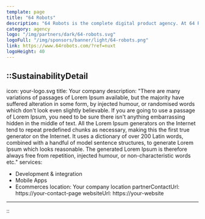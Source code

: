 ```yaml
---
template: page
title: "64 Robots"
description: "64 Robots is the complete digital product agency. At 64 Robots, everything is personal. They pride themselves on their unique intersection of high quality code, excellent design, and personal touch."
category: agency
logo: "/img/partners/dark/64-robots.svg"
logoFull: "/img/sponsors/banner/light/64-robots.png"
link: https://www.64robots.com/?ref=nuxt
logoHeight: 40
---
```

<!-- Leave the icon prop as is, the Nuxt team will replace it -->
::SustainabilityDetail
---
icon: your-logo.svg
title: Your company
description: "There are many variations of passages of Lorem Ipsum available, but the majority have suffered alteration in some form, by injected humour, or randomised words which don't look even slightly believable. If you are going to use a passage of Lorem Ipsum, you need to be sure there isn't anything embarrassing hidden in the middle of text. All the Lorem Ipsum generators on the Internet tend to repeat predefined chunks as necessary, making this the first true generator on the Internet. It uses a dictionary of over 200 Latin words, combined with a handful of model sentence structures, to generate Lorem Ipsum which looks reasonable. The generated Lorem Ipsum is therefore always free from repetition, injected humour, or non-characteristic words etc."
services:
  - Development & integration
  - Mobile Apps
  - Ecommerces
location: Your company location
partnerContactUrl: https://your-contact-page
websiteUrl: https://your-website
---
::
